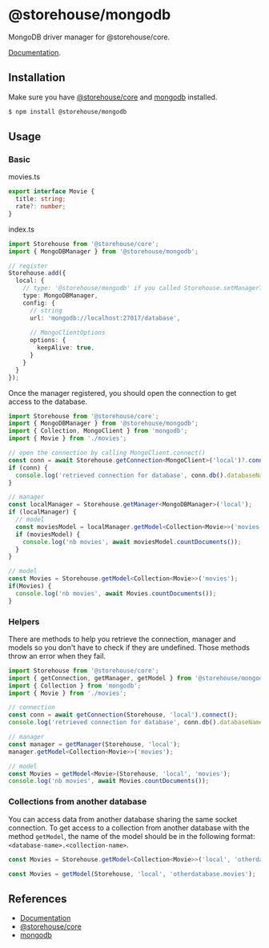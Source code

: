 # @storehouse/mongodb
MongoDB driver manager for @storehouse/core.

[Documentation](https://kisiwu.github.io/storehouse/mongodb/latest/).


## Installation

Make sure you have [@storehouse/core](https://www.npmjs.com/package/@storehouse/core) and [mongodb](https://www.npmjs.com/package/mongodb) installed.

```bash
$ npm install @storehouse/mongodb
```

## Usage

### Basic

movies.ts
```ts
export interface Movie {
  title: string;
  rate?: number;
}
```

index.ts
```ts
import Storehouse from '@storehouse/core';
import { MongoDBManager } from '@storehouse/mongodb';

// register
Storehouse.add({
  local: {
    // type: '@storehouse/mongodb' if you called Storehouse.setManagerType(MongoDBManager)
    type: MongoDBManager, 
    config: {
      // string
      url: 'mongodb://localhost:27017/database',
      
      // MongoClientOptions
      options: {
        keepAlive: true,
      }
    }
  }
});
```

Once the manager registered, you should open the connection to get access to the database.

```ts
import Storehouse from '@storehouse/core';
import { MongoDBManager } from '@storehouse/mongodb';
import { Collection, MongoClient } from 'mongodb';
import { Movie } from './movies';

// open the connection by calling MongoClient.connect()
const conn = await Storehouse.getConnection<MongoClient>('local')?.connect();
if (conn) {
  console.log('retrieved connection for database', conn.db().databaseName);
}

// manager
const localManager = Storehouse.getManager<MongoDBManager>('local');
if (localManager) {
  // model
  const moviesModel = localManager.getModel<Collection<Movie>>('movies');
  if (moviesModel) {
    console.log('nb movies', await moviesModel.countDocuments());
  }
}

// model
const Movies = Storehouse.getModel<Collection<Movie>>('movies');
if(Movies) {
  console.log('nb movies', await Movies.countDocuments());
}
```

### Helpers

There are methods to help you retrieve the connection, manager and models so you don't have to check if they are undefined.
Those methods throw an error when they fail.

```ts
import Storehouse from '@storehouse/core';
import { getConnection, getManager, getModel } from '@storehouse/mongodb';
import { Collection } from 'mongodb';
import { Movie } from './movies';

// connection
const conn = await getConnection(Storehouse, 'local').connect();
console.log('retrieved connection for database', conn.db().databaseName);

// manager
const manager = getManager(Storehouse, 'local');
manager.getModel<Collection<Movie>>('movies');

// model
const Movies = getModel<Movie>(Storehouse, 'local', 'movies');
console.log('nb movies', await Movies.countDocuments());
```

### Collections from another database

You can access data from another database sharing the same socket connection.
To get access to a collection from another database with the method `getModel`, the name of the model should be in the following format: `<database-name>.<collection-name>`.

```ts
const Movies = Storehouse.getModel<Collection<Movie>>('local', 'otherdatabase.movies');
```
```ts
const Movies = getModel(Storehouse, 'local', 'otherdatabase.movies');
```

## References

- [Documentation](https://kisiwu.github.io/storehouse/mongodb/latest/)
- [@storehouse/core](https://www.npmjs.com/package/@storehouse/core)
- [mongodb](https://www.npmjs.com/package/mongodb)

